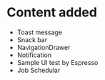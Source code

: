 
# Content added

- Toast message
- Snack bar
- NavigationDrawer
- Notification 
- Sample UI test by Espresso
- Job Schedular 
